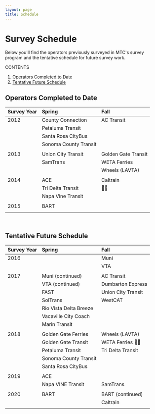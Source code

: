```yaml
---
layout: page
title: Schedule
---
```


# Survey Schedule

Below you'll find the operators previously surveyed in MTC's survey program and the tentative schedule for future survey work.

CONTENTS

1. [Operators Completed to Date](#operators-completed-to-date)
2. [Tentative Future Schedule](#tentative-future-schedule)


## Operators Completed to Date

| **Survey Year**                  | **Spring**             | **Fall**               |
|:---------------------------------|:-----------------------|:-----------------------|
| 2012                             | County Connection      | AC Transit             |
|                                  | Petaluma Transit       |                        |
|                                  | Santa Rosa CityBus     |                        |
|                                  | Sonoma County Transit  |                        |
|                                  |                        |                        |
| 2013                             | Union City Transit     | Golden Gate Transit    |
|                                  | SamTrans               | WETA Ferries           |
| 				   |                        | Wheels (LAVTA)         |
|                                  |                        |	                     |
| 2014                             | ACE                    | Caltrain               |
|                                  | Tri Delta Transit      |                        |
|                                  | Napa Vine Transit      |                        |
|                                  |                        |	                     |
| 2015                             | BART                   |                        |
|                                  |                        |                        |
 
<br/>

## Tentative Future Schedule


| **Survey Year**                  | **Spring**             | **Fall**               |
|:---------------------------------|:-----------------------|:-----------------------|
| 2016                             |                        | Muni                   |
|                                  |                        | VTA                    |
|                                  |                        |                        |
| 2017                             | Muni (continued)       | AC Transit             |
|                                  | VTA (continued)        | Dumbarton Express      |
|                                  | FAST                   | Union City Transit     |
|                                  | SolTrans               | WestCAT                |
| 				   | Rio Vista Delta Breeze |                        |
| 				   | Vacaville City Coach   |                        |
|                                  | Marin Transit          |	                     |
|                                  |                        |	                     |
| 2018                             | Golden Gate Ferries    | Wheels (LAVTA)         |
|                                  | Golden Gate Transit    | WETA Ferries           |
|                                  | Petaluma Transit       | Tri Delta Transit      |
|                                  | Sonoma County Transit  |	                     |
|                                  | Santa Rosa CityBus     |	                     |
|                                  |                        |	                     |
| 2019                             | ACE                    |                        |
|                                  | Napa VINE Transit      | SamTrans               |
|                                  |                        |	                     |
| 2020                             | BART                   | BART (continued)       |
|                                  |                        | Caltrain               |
|                                  |                        |	                     |





